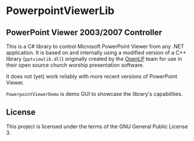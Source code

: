 # PowerpointViewerLib #
## PowerPoint Viewer 2003/2007 Controller ##

This is a C# library to control Microsoft PowerPoint Viewer from any .NET application. It is based on and internally using a modified version of a C++ library (`pptviewlib.dll`) originally created by the [OpenLP](http://openlp.org/) team for use in their open source church worship presentation software.

It does not (yet) work reliably with more recent versions of PowerPoint Viewer.

`PowerpointViewerDemo` is demo GUI to showcase the library's capabilities.

## License ##
This project is licensed under the terms of the GNU General Public License 3.